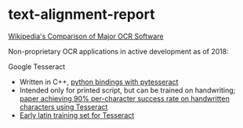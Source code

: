 # text-alignment-report

[Wikipedia's Comparison of Major OCR Software](https://en.wikipedia.org/wiki/Comparison_of_optical_character_recognition_software)

Non-proprietary OCR applications in active development as of 2018:

Google Tesseract
* Written in C++, [python bindings with pytesseract](https://pypi.org/project/pytesseract/)
* Intended only for printed script, but can be trained on handwriting; [paper achieving 90% per-character success rate on handwritten characters using Tesseract](https://arxiv.org/abs/1003.5893)
* [Early latin training set for Tesseract](https://latinocr.org/)


